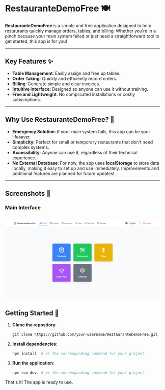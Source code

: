 # RestauranteDemoFree 🍽️

**RestauranteDemoFree** is a simple and free application designed to help restaurants quickly manage orders, tables, and billing. Whether you're in a pinch because your main system failed or just need a straightforward tool to get started, this app is for you!

---

## Key Features ✨

- **Table Management**: Easily assign and free up tables.
- **Order Taking**: Quickly and efficiently record orders.
- **Billing**: Generate simple and clear invoices.
- **Intuitive Interface**: Designed so anyone can use it without training.
- **Free and Lightweight**: No complicated installations or costly subscriptions.

---

## Why Use RestauranteDemoFree? 🤔

- **Emergency Solution**: If your main system fails, this app can be your lifesaver.
- **Simplicity**: Perfect for small or temporary restaurants that don't need complex systems.
- **Accessibility**: Anyone can use it, regardless of their technical experience.
- **No External Database**: For now, the app uses **localStorage** to store data locally, making it easy to set up and use immediately. Improvements and additional features are planned for future updates!

---
## Screenshots 📸
### Main Interface
![Main interface of RestauranteDemoFree](screenshot/screencapture-melodious-moxie-ff552b-netlify-app-2025-02-01-16_21_11.png)
---

## Getting Started 🚀

1. **Clone the repository**:
   ```bash
   git clone https://github.com/your-username/RestauranteDemoFree.git

2. **Install dependencies**:
   ```bash
   npm install  # or the corresponding command for your project

3. **Run the application**:
   ```bash
   npm run dev  # or the corresponding command for your project
  That's it! The app is ready to use.
